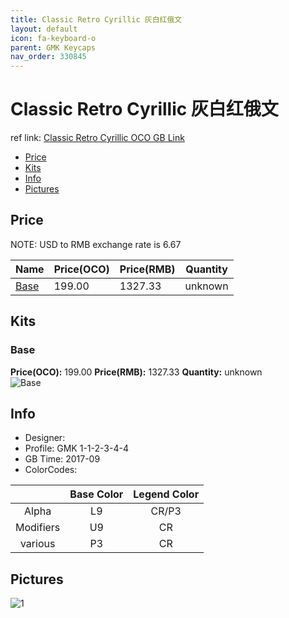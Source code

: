 ```yaml
---
title: Classic Retro Cyrillic 灰白红俄文
layout: default
icon: fa-keyboard-o
parent: GMK Keycaps
nav_order: 330845
---
```


# Classic Retro Cyrillic 灰白红俄文

ref link: [Classic Retro Cyrillic OCO GB Link](https://www.originativeco.com/products/classic-retro-cyrillic)

* [Price](#price)
* [Kits](#kits)
* [Info](#info)
* [Pictures](#pictures)


## Price  
NOTE: USD to RMB exchange rate is 6.67

| Name          | Price(OCO)    |  Price(RMB) | Quantity |
| ------------- | ------------ |  ---------- | -------- |
|[Base](#base)|199.00|1327.33|unknown|


## Kits
### Base
**Price(OCO):** 199.00    **Price(RMB):** 1327.33    **Quantity:** unknown  
<img src="{{ 'assets/images/gmk-keycaps/classicretrocyrillic/kits_pics/base.png' | relative_url }}" alt="Base" class="image featured">


## Info
* Designer: 
* Profile: GMK 1-1-2-3-4-4
* GB Time: 2017-09
* ColorCodes: 

| |Base Color     | Legend Color
| :-------------: | :-------------: | :------------:
|Alpha|L9|CR/P3
|Modifiers|U9|CR
|various|P3|CR


## Pictures
<img src="{{ 'assets/images/gmk-keycaps/classicretrocyrillic/rendering_pics/1.jpg' | relative_url }}" alt="1" class="image featured">
